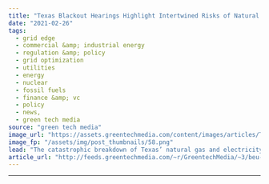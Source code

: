 ```yaml
---
title: "Texas Blackout Hearings Highlight Intertwined Risks of Natural Gas, Power Grid and Deregulated Market"
date: "2021-02-26"
tags: 
  - grid edge
  - commercial &amp; industrial energy
  - regulation &amp; policy
  - grid optimization
  - utilities
  - energy
  - nuclear
  - fossil fuels
  - finance &amp; vc
  - policy
  - news,
  - green tech media
source: "green tech media"
image_url: "https://assets.greentechmedia.com/content/images/articles/Texas_statehouse_Austin_winter_XL.jpg"
image_fp: "/assets/img/post_thumbnails/58.png"
lead: "The catastrophic breakdown of Texas’ natural gas and electricity system last week lacks a single villain to blame for it all. Instead, the widespread constraints in natural-gas supply and the shutdown of core power plant capacity that left millions w ..."
article_url: "http://feeds.greentechmedia.com/~r/GreentechMedia/~3/beu-cF6Jztg/texas-blackout-hearings-highlight-intertwined-risks-of-natural-gas-power-grid-and-deregulated-market"
---
```


---

